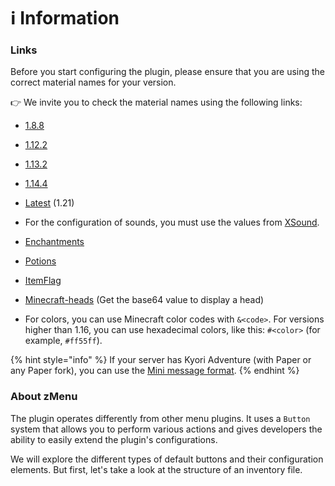 # ℹ️ Information

### Links

Before you start configuring the plugin, please ensure that you are using the correct material names for your version.

👉 We invite you to check the material names using the following links:

- [1.8.8](https://helpch.at/docs/1.8.8/org/bukkit/Material.html)
- [1.12.2](https://helpch.at/docs/1.12.2/org/bukkit/Material.html)
- [1.13.2](https://helpch.at/docs/1.13.2/org/bukkit/Material.html)
- [1.14.4](https://helpch.at/docs/1.14.4/org/bukkit/Material.html)
- [Latest](https://hub.spigotmc.org/javadocs/spigot/org/bukkit/Material.html) (1.21)

- For the configuration of sounds, you must use the values from [XSound](https://github.com/CryptoMorin/XSeries/blob/master/src/main/java/com/cryptomorin/xseries/XSound.java).
- [Enchantments](https://hub.spigotmc.org/javadocs/spigot/org/bukkit/enchantments/Enchantment.html)
- [Potions](https://hub.spigotmc.org/javadocs/bukkit/org/bukkit/potion/PotionEffectType.html)
- [ItemFlag](https://hub.spigotmc.org/javadocs/bukkit/org/bukkit/inventory/ItemFlag.html)
- [Minecraft-heads](https://minecraft-heads.com/) (Get the base64 value to display a head)
- For colors, you can use Minecraft color codes with `&<code>`. For versions higher than 1.16, you can use hexadecimal colors, like this: `#<color>` (for example, `#ff55ff`).

{% hint style="info" %}
If your server has Kyori Adventure (with Paper or any Paper fork), you can use the [Mini message format](https://docs.adventure.kyori.net/minimessage/format.html).
{% endhint %}

### About zMenu

The plugin operates differently from other menu plugins. It uses a `Button` system that allows you to perform various actions and gives developers the ability to easily extend the plugin's configurations.

We will explore the different types of default buttons and their configuration elements. But first, let's take a look at the structure of an inventory file.
